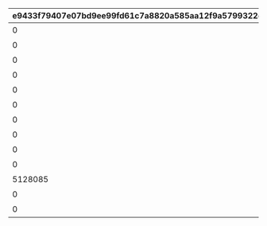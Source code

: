 |e9433f79407e07bd9ee99fd61c7a8820a585aa12f9a5799322d8177e612ca990|fc82d563434580efeaf9c3c6d564d6077ce7440706f25afd83eadf597d54bdf7|81b7d75370b5cf027015d15b36bd695710b74c374ee60d93f82c7f462de6d2d5|89757d3eb653f7fc1d7dec3e8b1af9daca2994dc16c957ab0af8ff307c5ae66d|f760098b4f6119df9401895449e93308dcf8cdf12113ea9625074789aa9450ee|b03f22ee0a4339c11b7fac2e27388e327d2424bc05e67c43e35b562b61273a35|a3b1d22f9e67ac55f3d691b074c295278d8dce92625325e2d1696b2c8813553b|7c514cd0a2c12c9c7b0696310736fb3089a643c55328e61398aaac30ff8ddeca|375fa192c2f258cac40bd6fc64197183bd8c28fce0142bbba3219dde637266e4|e06cedc0ad517ca8721a56c22252a8b4b22034584f0ae76aa69ce7075ece5744|2f41275bbadd015fcd266892a8ba35c2142655198767ca155371b6306b3f8b21|
| --- | --- | --- | --- | --- | --- | --- | --- | --- | --- | --- |
|0|2|10128|10157107|91002|5128071|二人だけの時間|0|0|8|25|
|0|2|10128|0|91002|5128072|新居の必須条件|0|5128071|8|25|
|0|2|10128|0|91002|5128073|本当は誰よりも|0|5128072|8|25|
|0|2|10128|0|91002|5128074|家族で大切に\nしたいこと|0|5128073|8|25|
|0|2|10128|0|91002|5128075|誓いの言葉|0|5128074|8|50|
|0|3|10128|10157107|91002|5128081|血の婚約報告|0|0|8|25|
|0|3|10128|0|91002|5128082|風来人の家探し|0|5128081|8|25|
|0|3|10128|0|91002|5128083|愛おしい時間|0|5128082|8|25|
|0|3|10128|0|91002|5128084|トーゴクの\n家族文化|0|5128083|8|25|
|0|3|10128|0|91002|5128085|飾らない愛を|0|5128084|8|50|
|5128085|4|10128|0|0|5128091|口約束は災いのもと|0|5128075|0|0|
|0|4|10128|0|0|5128092|譲れない家庭の味|11001271|5128091|0|0|
|0|1|10128|10157107|0|5128161|夢の語り部に誘われて|0|0|0|0|